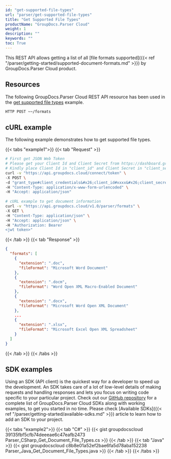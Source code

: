 ```yaml
---
id: "get-supported-file-types"
url: "parser/get-supported-file-types"
title: "Get Supported File Types"
productName: "GroupDocs.Parser Cloud"
weight: 1
description: ""
keywords: ""
toc: True
---
```


This REST API allows getting a list of all [file formats supported]({{< ref "/parser/getting-started/supported-document-formats.md" >}}) by GroupDocs.Parser Cloud product.

## Resources

The following GroupDocs.Parser Cloud REST API resource has been used in the [get supported file types](https://apireference.groupdocs.cloud/parser/#/Info/GetSupportedFileFormats) example.

```html
HTTP POST ~~/formats
```

## cURL example

The following example demonstrates how to get supported file types.

{{< tabs "example1">}}
{{< tab "Request" >}}

```bash
# First get JSON Web Token
# Please get your Client Id and Client Secret from https://dashboard.groupdocs.cloud/applications.
# Kindly place Client Id in "client_id" and Client Secret in "client_secret" argument.
curl -v "https://api.groupdocs.cloud/connect/token" \
-X POST \
-d "grant_type#client_credentials&#x26;client_id#xxxx&#x26;client_secret#xxxx" \
-H "Content-Type: application/x-www-form-urlencoded" \
-H "Accept: application/json"
   
# cURL example to get document information
curl -v "https://api.groupdocs.cloud/v1.0/parser/formats" \
-X GET \
-H "Content-Type: application/json" \
-H "Accept: application/json" \
-H "Authorization: Bearer 
<jwt token>"
```

{{< /tab >}}
{{< tab "Response" >}}

```json
{
  "formats": [    
    {
      "extension": ".doc",
      "fileFormat": "Microsoft Word Document"
    },
    {
      "extension": ".docm",
      "fileFormat": "Word Open XML Macro-Enabled Document"
    },
    {
      "extension": ".docx",
      "fileFormat": "Microsoft Word Open XML Document"
    },
    ...
    {
      "extension": ".xlsx",
      "fileFormat": "Microsoft Excel Open XML Spreadsheet"
    }
  ]
}
```

{{< /tab >}}
{{< /tabs >}}

## SDK examples

Using an SDK (API client) is the quickest way for a developer to speed up the development. An SDK takes care of a lot of low-level details of making requests and handling responses and lets you focus on writing code specific to your particular project. Check out our [GitHub repository](https://github.com/groupdocs-parser-cloud) for a complete list of GroupDocs.Parser Cloud SDKs along with working examples, to get you started in no time. Please check [Available SDKs]({{< ref "/parser/getting-started/available-sdks.md" >}}) article to learn how to add an SDK to your project.

{{< tabs "example2">}}
{{< tab "C#" >}}
{{< gist groupdocscloud 39135fbf5cfb74deeeae6c47eafb2473 Parser_CSharp_Get_Document_File_Types.cs >}}
{{< /tab >}}
{{< tab "Java" >}}
{{< gist groupdocscloud c8b8e01a52ef2bae6fa5d78aba152238 Parser_Java_Get_Document_File_Types.java >}}
{{< /tab >}}
{{< /tabs >}}
